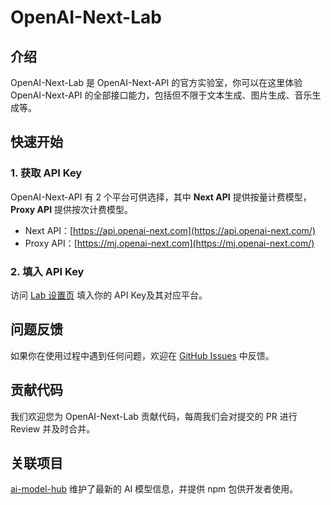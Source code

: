 # OpenAI-Next-Lab

## 介绍

OpenAI-Next-Lab 是 OpenAI-Next-API 的官方实验室，你可以在这里体验 OpenAI-Next-API 的全部接口能力，包括但不限于文本生成、图片生成、音乐生成等。

## 快速开始

### 1. 获取 API Key

OpenAI-Next-API 有 2 个平台可供选择，其中 **Next API** 提供按量计费模型，**Proxy API** 提供按次计费模型。

- Next API：[https://api.openai-next.com](https://api.openai-next.com/)
- Proxy API：[https://mj.openai-next.com](https://mj.openai-next.com/)

### 2. 填入 API Key

访问 [Lab 设置页](https://lab.openai-next.com/#/settings) 填入你的 API Key及其对应平台。

## 问题反馈

如果你在使用过程中遇到任何问题，欢迎在 [GitHub Issues](https://github.com/OpenAI-Next/Lab/issues) 中反馈。

## 贡献代码

我们欢迎您为 OpenAI-Next-Lab 贡献代码，每周我们会对提交的 PR 进行 Review 并及时合并。

## 关联项目

[ai-model-hub](https://github.com/OpenAI-Next/ai-model-hub) 维护了最新的 AI 模型信息，并提供 npm 包供开发者使用。
